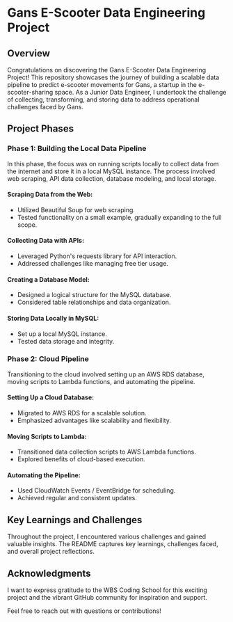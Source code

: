 # Gans E-Scooter Data Engineering Project
## Overview
Congratulations on discovering the Gans E-Scooter Data Engineering Project! This repository showcases the journey of building a scalable data pipeline to predict e-scooter movements for Gans, a startup in the e-scooter-sharing space. As a Junior Data Engineer, I undertook the challenge of collecting, transforming, and storing data to address operational challenges faced by Gans.

## Project Phases
### Phase 1: Building the Local Data Pipeline
In this phase, the focus was on running scripts locally to collect data from the internet and store it in a local MySQL instance. The process involved web scraping, API data collection, database modeling, and local storage.

#### Scraping Data from the Web:
+ Utilized Beautiful Soup for web scraping.
+ Tested functionality on a small example, gradually expanding to the full scope.

#### Collecting Data with APIs:
+ Leveraged Python's requests library for API interaction.
+ Addressed challenges like managing free tier usage.

#### Creating a Database Model:
+ Designed a logical structure for the MySQL database.
+ Considered table relationships and data organization.

#### Storing Data Locally in MySQL:
+ Set up a local MySQL instance.
+ Tested data storage and integrity.

### Phase 2: Cloud Pipeline
Transitioning to the cloud involved setting up an AWS RDS database, moving scripts to Lambda functions, and automating the pipeline.

#### Setting Up a Cloud Database:
+ Migrated to AWS RDS for a scalable solution.
+ Emphasized advantages like scalability and flexibility.

#### Moving Scripts to Lambda:
+ Transitioned data collection scripts to AWS Lambda functions.
+ Explored benefits of cloud-based execution.

#### Automating the Pipeline:
+ Used CloudWatch Events / EventBridge for scheduling.
+ Achieved regular and consistent updates.

## Key Learnings and Challenges
Throughout the project, I encountered various challenges and gained valuable insights. The README captures key learnings, challenges faced, and overall project reflections.

## Acknowledgments
I want to express gratitude to the WBS Coding School for this exciting project and the vibrant GitHub community for inspiration and support.

Feel free to reach out with questions or contributions!
